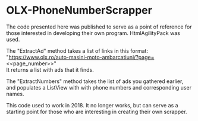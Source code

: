 # OLX-PhoneNumberScrapper

The code presented here was published to serve as a point of reference for those interested in developing their own program. HtmlAgilityPack was used.

The "ExtractAd" method takes a list of links in this format:
<br>"https://www.olx.ro/auto-masini-moto-ambarcatiuni/?page=<<page_number>>"
<br>It returns a list with ads that it finds. 

The "ExtractNumbers" method takes the list of ads you gathered earlier, and populates a ListView with with phone numbers and corresponding user names.

This code used to work in 2018. It no longer works, but can serve as a starting point for those who are interesting in creating their own scrapper.

